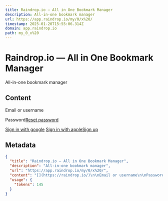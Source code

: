 ```yaml
---
title: Raindrop.io — All in One Bookmark Manager
description: All-in-one bookmark manager
url: https://app.raindrop.io/my/0/x%20/
timestamp: 2025-01-20T15:55:06.314Z
domain: app.raindrop.io
path: my_0_x%20
---
```


# Raindrop.io — All in One Bookmark Manager


All-in-one bookmark manager


## Content

[](https://raindrop.io/)

Email or username

Password[Reset password](https://app.raindrop.io/account/lost)

[Sign in with google](https://api.raindrop.io/v1/auth/google?redirect=https%3A%2F%2Fapp.raindrop.io%2Fmy%2F0%2Fx%2520%2F) [Sign in with apple](https://api.raindrop.io/v1/auth/apple?redirect=https%3A%2F%2Fapp.raindrop.io%2Fmy%2F0%2Fx%2520%2F)[Sign up](https://app.raindrop.io/account/signup)

## Metadata

```json
{
  "title": "Raindrop.io — All in One Bookmark Manager",
  "description": "All-in-one bookmark manager",
  "url": "https://app.raindrop.io/my/0/x%20/",
  "content": "[](https://raindrop.io/)\n\nEmail or username\n\nPassword[Reset password](https://app.raindrop.io/account/lost)\n\n[Sign in with google](https://api.raindrop.io/v1/auth/google?redirect=https%3A%2F%2Fapp.raindrop.io%2Fmy%2F0%2Fx%2520%2F) [Sign in with apple](https://api.raindrop.io/v1/auth/apple?redirect=https%3A%2F%2Fapp.raindrop.io%2Fmy%2F0%2Fx%2520%2F)[Sign up](https://app.raindrop.io/account/signup)",
  "usage": {
    "tokens": 145
  }
}
```

